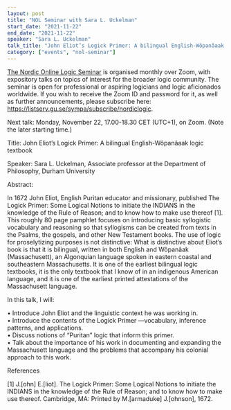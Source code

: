 ```yaml
---
layout: post
title: "NOL Seminar with Sara L. Uckelman"
start_date: "2021-11-22"
end_date: "2021-11-22"
speaker: "Sara L. Uckelman"
talk_title: "John Eliot’s Logick Primer: A bilingual English-Wôpanâaak logic textbook"
category: ["events", "nol-seminar"]
---
```

[The Nordic Online Logic Seminar](/the-NOL-seminar.html)
is organised monthly over Zoom, with expository talks on topics of interest for
the broader logic community. The seminar is open for professional or aspiring
logicians and logic aficionados worldwide. If you wish to receive the Zoom ID
and password for it, as well as further announcements, please subscribe here:
<https://listserv.gu.se/sympa/subscribe/nordiclogic>.

Next talk: Monday, November 22, 17.00-18.30 CET (UTC+1), on Zoom. (Note the
later starting time.)

Title: John Eliot’s Logick Primer: A bilingual English-Wôpanâaak logic textbook

Speaker: Sara L. Uckelman, Associate professor at the Department of Philosophy, Durham University

Abstract:

In 1672 John Eliot, English Puritan educator and missionary, published The
Logick Primer: Some Logical Notions to initiate the INDIANS in the knowledge of
the Rule of Reason; and to know how to make use thereof [1]. This roughly 80
page pamphlet focuses on introducing basic syllogistic vocabulary and reasoning
so that syllogisms can be created from texts in the Psalms, the gospels, and
other New Testament books. The use of logic for proselytizing purposes is not
distinctive: What is distinctive about Eliot’s book is that it is bilingual,
written in both English and Wôpanâak (Massachusett), an Algonquian language
spoken in eastern coastal and southeastern Massachusetts. It is one of the
earliest bilingual logic textbooks, it is the only textbook that I know of in an
indigenous American language, and it is one of the earliest printed attestations
of the Massachusett language.


In this talk, I will:

• Introduce John Eliot and the linguistic context he was working in.  
• Introduce the contents of the Logick Primer —vocabulary, inference patterns,
and applications.  
• Discuss notions of “Puritan” logic that inform this primer.  
• Talk about the importance of his work in documenting and expanding the
Massachusett language and the problems that accompany his colonial approach to
this work.  

References

[1] J.[ohn] E.[liot]. The Logick Primer: Some Logical Notions to initiate the
INDIANS in the knowledge of the Rule of Reason; and to know how to make use
thereof. Cambridge, MA: Printed by M.[armaduke] J.[ohnson], 1672.
